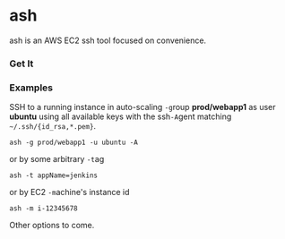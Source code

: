 ash
===

ash is an AWS EC2 ssh tool focused on convenience.


### Get It ###



### Examples ###

SSH to a running instance in auto-scaling `-g`roup **prod/webapp1**
as user **ubuntu** using all available keys with the ssh`-A`gent
matching `~/.ssh/{id_rsa,*.pem}`.

    ash -g prod/webapp1 -u ubuntu -A

or by some arbitrary `-t`ag 

    ash -t appName=jenkins
    
or by EC2 `-m`achine's instance id

    ash -m i-12345678

Other options to come.